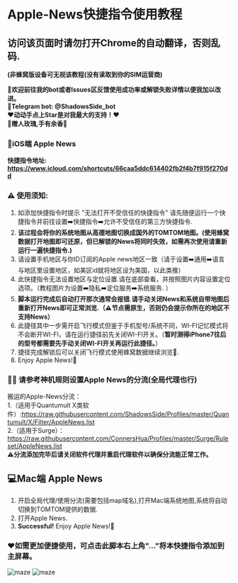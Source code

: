 # Apple-News快捷指令使用教程 
## 访问该页面时请勿打开Chrome的自动翻译，否则乱码.
**(非蜂窝版设备可无视该教程(没有读取到你的SIM运营商)**

**👏欢迎前往我的bot或者Issues区反馈使用成功率或解锁失败详情以便我加以改进。**  
**🤖Telegram bot:  @ShadowsSide_bot**  
**❤️动动手点上Star是对我最大的支持！❤️**  
**🌹赠人玫瑰,手有余香🌹**  

### 📱iOS端 Apple News
**快捷指令地址:
https://www.icloud.com/shortcuts/66caa5ddc614402fb2f4b7f915f270dd**

### ⚠️ 使用须知:  
1. 如添加快捷指令时提示 "无法打开不受信任的快捷指令" 请先随便运行一个快捷指令并前往设置➡️快捷指令➡️允许不受信任的第三方快捷指令.  
2. **该过程会将你的系统地图从高德地图切换成国外的TOMTOM地图。(使用蜂窝数据打开地图即可还原，但已解锁的News将同时失效，如需再次使用请重新运行一遍快捷指令.)**  
3. 请设置手机地区与你ID订阅的Apple news地区一致（请于设置➡️通用➡️语言与地区里设置地区，如美区id就将地区设为美国，以此类推）  
4. 此快捷指令无法设置地区与定位设置.请在底部查看，并按照图片内容设置定位选项。（教程图片为设置➡️隐私➡️定位服务➡️系统服务. ）
5. **脚本运行完成后自动打开那次通常会报错.请手动关闭News和系统自带地图后重新打开News即可正常浏览.（⚠️节点需原生，否则仍会提示你所在的地区不支持News）**
6. 此捷径其中一步需开启飞行模式但鉴于手机型号/系统不同，WI-FI记忆模式将不会断开WI-FI，请在运行捷径前先关闭WI-FI开关。（**暂时测得iPhone7往后的型号都需要先手动关闭WI-FI开关再运行此捷径。**） 
7. 捷径完成解锁后可以关闭飞行模式使用蜂窝数据继续浏览🥳.
8. Enjoy Apple News!🎉

### 💁🏻‍ 请参考神机规则设置Apple News的分流(全局代理也行)  

搬运的Apple-News分流：  
1.（适用于Quantumult X类软件）:https://raw.githubusercontent.com/ShadowsSide/Profiles/master/Quantumult/X/Filter/AppleNews.list  
2.（适用于Surge）：https://raw.githubusercontent.com/ConnersHua/Profiles/master/Surge/Ruleset/AppleNews.list  
**⚠️分流添加完毕后请关闭软件代理并重启代理软件以确保分流能正常工作。**  

## 💻Mac端 Apple News
1. 开启全局代理/使用分流(需要包括map域名),打开Mac端系统地图,系统将自动切换到TOMTOM提供的数据. 
2. 打开Apple News.  
3. **Successful!** Enjoy Apple News!🎉

### ❤️如需更加便捷使用，可点击此脚本右上角"..."将本快捷指令添加到主屏幕。  

 
![maze](https://github.com/ShadowsSide/-Apple-New/blob/master/IMAGE%202020-06-02%2001:43:20.jpg)
![maze](https://github.com/ShadowsSide/-Apple-New/blob/master/IMAGE%202020-06-02%2001:43:24.jpg)   
